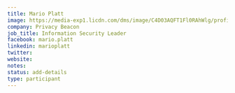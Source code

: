 ```yaml
---
title: Mario Platt
image: https://media-exp1.licdn.com/dms/image/C4D03AQFT1Fl0RAhWlg/profile-displayphoto-shrink_800_800/0?e=1596672000&v=beta&t=5N7woUfpABLtu3DEg3AXndwPQkM5ARlNwJ6qMFWmzMg
company: Privacy Beacon
job_title: Information Security Leader
facebook: mario.platt
linkedin: marioplatt
twitter:
website:
notes:
status: add-details
type: participant
---
```


<!-- put more details about participant here -->